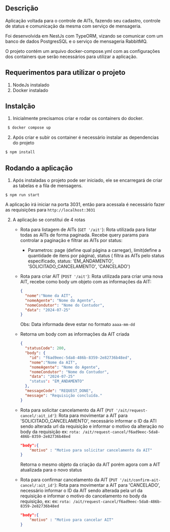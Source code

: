 ## Descrição

Aplicação voltada para o controle de AITs, fazendo seu cadastro, controle de status e comunicação da mesma com serviço
de mensageria.

Foi desenvolvida em NestJs com TypeORM, vizando se comunicar com um banco de dados PostgresSQL e o serviço de mensageria
RabbitMQ.

O projeto contém um arquivo docker-compose.yml com as configurações dos containers que serão necessários para utilizar a
aplicação.

## Requerimentos para utilizar o projeto

1. NodeJs instalado
2. Docker instalado

## Instalção

1. Inicialmente precisamos criar e rodar os containers do docker.

```bash
 $ docker compose up
```

2. Após criar e subir os container é necessário instalar as dependencias do projeto

```bash
$ npm install
```

## Rodando a aplicação

1. Após instaladas o projeto pode ser iniciado, ele se encarregará de criar as tabelas e a fila de mensagens.

```
$ npm run start
```

A aplicação irá iniciar na porta 3031, então para acessala é necessário fazer as requisições
para `http://localhost:3031`

2. A aplicação se constitui de 4 rotas
    - Rota para listagem de AITs (`GET '/ait'`):
      Rota utilizada para listar todas as AITs de forma paginada. Recebe query params para controlar a paginação e
      filtrar as AITs por
      status:
        - Parametros: page (define qual página a carregar), limit(define a quantidade de itens por página), status (
          filtra as AITs pelo status especificado, status: 'EM_ANDAMENTO', 'SOLICITADO_CANCELAMENTO', 'CANCELADO')

    - Rota para criar AIT (`POST '/ait'`):
      Rota utilizada para criar uma nova AIT, recebe como body um objeto com as informações da AIT:
      ```json
      {
        "nome":"Nome da AIT",
        "nomeAgente": "Nome do Agente",
        "nomeCondutor": "Nome do Contudor",
        "data": "2024-07-25"
      }
      ```
      Obs: Data informada deve estar no formato ``aaaa-mm-dd``

    - Retorna um body com as informações da AIT criada
      ```json
      {
        "statusCode": 200,
        "body": {
          "id": "f6ad9eec-5da8-486b-8359-2e82736b48ed",
          "nome":"Nome da AIT",
          "nomeAgente": "Nome do Agente",
          "nomeCondutor": "Nome do Contudor",
          "data": "2024-07-25"
          "status": "EM_ANDAMENTO"
        },
        "messageCode": "REQUEST_DONE",
        "message": "Requisição concluída."
      }

    - Rota para solicitar cancelamento da AIT (`PUT '/ait/request-cancel/:ait_id'`):
      Rota para movimentar a AIT para 'SOLICITADO_CANCELAMENTO', necessário informar o ID da ATI sendo alterada url da
      requisição e informar o motivo da alteração no body da requisição
      ex:
      ``rota: /ait/request-cancel/f6ad9eec-5da8-486b-8359-2e82736b48ed``
      ```json
      "body":{
          "motivo" : "Motivo para solicitar cancelamento da AIT"
      }
      ```
      Retorna o mesmo objeto da criação da AIT porém agora com a AIT atualizada para o novo status

    - Rota para confirmar cancelamento da AIT (`PUT '/ait/confirm-ait-cancel/:ait_id'`):
      Rota para movimentar a AIT para 'CANCELADO', necessário informar o ID da AIT sendo alterada pela url da requisição
      e informar o motivo do cancelamento no body da requisição, ex:
      ex:
      ``rota: /ait/request-cancel/f6ad9eec-5da8-486b-8359-2e82736b48ed``
      ```json
      "body":{
          "motivo" : "Motivo para cancelar AIT"
      }
      ```  
            